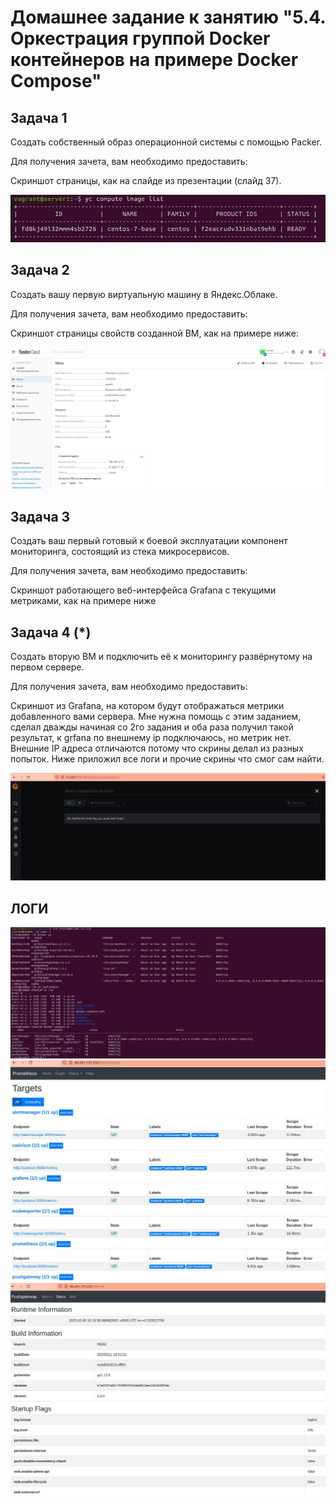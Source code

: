 # Домашнее задание к занятию "5.4. Оркестрация группой Docker контейнеров на примере Docker Compose"

## Задача 1
Создать собственный образ операционной системы с помощью Packer.

Для получения зачета, вам необходимо предоставить:

Скриншот страницы, как на слайде из презентации (слайд 37).

<img  src="https://raw.githubusercontent.com/ArmenVartanyan/devops-netology/main/54ycimagelist.jpg">

## Задача 2
Создать вашу первую виртуальную машину в Яндекс.Облаке.

Для получения зачета, вам необходимо предоставить:

Скриншот страницы свойств созданной ВМ, как на примере ниже:

<img  src="https://raw.githubusercontent.com/ArmenVartanyan/devops-netology/main/vmimageyandex.JPG">

## Задача 3
Создать ваш первый готовый к боевой эксплуатации компонент мониторинга, состоящий из стека микросервисов.

Для получения зачета, вам необходимо предоставить:

Скриншот работающего веб-интерфейса Grafana с текущими метриками, как на примере ниже


## Задача 4 (*)
Создать вторую ВМ и подключить её к мониторингу развёрнутому на первом сервере.

Для получения зачета, вам необходимо предоставить:

Скриншот из Grafana, на котором будут отображаться метрики добавленного вами сервера.
Мне нужна помощь с этим заданием, сделал дважды начиная со 2го задания и оба раза получил такой результат, к grfana по внешнему ip подключаюсь, но метрик нет. Внешние IP адреса отличаются потому что скрины делал из разных попыток. Ниже приложил все логи и прочие скрины что смог сам найти.

<img  src="https://raw.githubusercontent.com/ArmenVartanyan/devops-netology/main/54grafana.jpg">

## ЛОГИ
<img  src="https://raw.githubusercontent.com/ArmenVartanyan/devops-netology/main/54monitoring.jpg">

<img  src="https://raw.githubusercontent.com/ArmenVartanyan/devops-netology/main/54prometheustargets.jpg">

<img  src="https://raw.githubusercontent.com/ArmenVartanyan/devops-netology/main/54pushgatewey.jpg">
